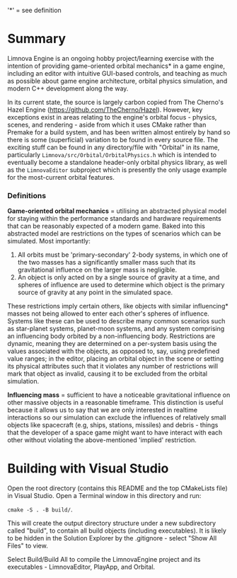 '*' = see definition

# Summary
Limnova Engine is an ongoing hobby project/learning exercise with the intention of providing game-oriented orbital mechanics* in a game engine, including an editor with intuitive GUI-based controls, and teaching as much as possible about game engine architecture, orbital physics simulation, and modern C++ development along the way.

In its current state, the source is largely carbon copied from The Cherno's Hazel Engine (https://github.com/TheCherno/Hazel). However, key exceptions exist in areas relating to the engine's orbital focus - physics, scenes, and rendering - aside from which it uses CMake rather than Premake for a build system, and has been written almost entirely by hand so there is some (superficial) variation to be found in every source file. The exciting stuff can be found in any directory/file with "Orbital" in its name, particularly `Limnova/src/Orbital/OrbitalPhysics.h` which is intended to eventually become a standalone header-only orbital physics library, as well as the `LimnovaEditor` subproject which is presently the only usage example for the most-current orbital features.

### Definitions
**Game-oriented orbital mechanics** = utilising an abstracted physical model for staying within the performance standards and hardware requirements that can be reasonably expected of a modern game. Baked into this abstracted model are restrictions on the types of scenarios which can be simulated. Most importantly:
1. All orbits must be 'primary-secondary' 2-body systems, in which one of the two masses has a significantly smaller mass such that its gravitational influence on the larger mass is negligible.
2. An object is only acted on by a single source of gravity at a time, and spheres of influence are used to determine which object is the primary source of gravity at any point in the simulated space.

These restrictions imply certain others, like objects with similar influencing* masses not being allowed to enter each other's spheres of influence. Systems like these can be used to describe many common scenarios such as star-planet systems, planet-moon systems, and any system comprising an influencing body orbited by a non-influencing body. Restrictions are dynamic, meaning they are determined on a per-system basis using the values associated with the objects, as opposed to, say, using predefined value ranges; in the editor, placing an orbital object in the scene or setting its physical attributes such that it violates any number of restrictions will mark that object as invalid, causing it to be excluded from the orbital simulation.

**Influencing mass** = sufficient to have a noticeable gravitational influence on other massive objects in a reasonable timeframe. This distinction is useful because it allows us to say that we are only interested in realtime interactions so our simulation can exclude the influences of relatively small objects like spacecraft (e.g, ships, stations, missiles) and debris - things that the developer of a space game might want to have interact with each other without violating the above-mentioned 'implied' restriction.

# Building with Visual Studio
Open the root directory (contains this README and the top CMakeLists file) in Visual Studio.
Open a Terminal window in this directory and run:

`cmake -S . -B build/`.

This will create the output directory structure under a new subdirectory called "build", to contain all build objects (including executables). It is likely to be hidden in the Solution Explorer by the .gitignore - select "Show All Files" to view.

Select Build/Build All to compile the LimnovaEngine project and its executables - LimnovaEditor, PlayApp, and Orbital.
